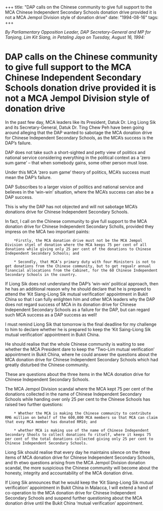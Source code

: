 +++ 
title: "DAP calls on the Chinese community to give full support to the MCA Chinese Independent Secondary Schools donation drive provided it is not a MCA Jempol Division style of donation drive"
date: "1994-08-16"
tags:
+++

_By Parliamentary Opposition Leader, DAP Secretary-General and MP for Tanjong, Lim Kit Siang, in Petaling Jaya on Tuesday, August 16, 1994:_

# DAP calls on the Chinese community to give full support to the MCA Chinese Independent Secondary Schools donation drive provided it is not a MCA Jempol Division style of donation drive

In the past few day, MCA leaders like its President, Datuk Dr. Ling Liong Sik and its Secretary-General, Datuk Dr. Ting Chew Peh have been going around alleging that the DAP wanted to sabotage the MCA donation drive for Chinese Independent Secondary Schools, as the MCA’s success is the DAP’s failure.</u>

DAP does not take such a short-sighted and petty view of politics and national service considering everything in the political context as a ‘zero sum game’ – that when somebody gains, some other person must lose.

Under this MCA ‘zero sum game’ theory of politics, MCA’s success must mean the DAP’s failure.

DAP Subscribes to a larger vision of politics and national service and believes in the ‘win-win’ situation, where the MCA’s success can also be a DAP success.

This is why the DAP has not objected and will not sabotage MCA’s donations drive for Chinese Independent Secondary Schools.

In fact, I call on the Chinese community to give full support to the MCA donation drive for Chinese Independent Secondary Scholls, provided they impress on the MCA two important paints:

		*Firstly, the MCA donation drive must not be the MCA Jempol Division styel of donation where the MCA keeps 75 per cent of all donations while giving only 25 per cent of the donations to Chinese Independent Secondary Schools; and

		* Secondly, that MCA’s primary duty with four Ministers is not to get donations from the Chinese community, but to get regualr annual financial allocations from the Cabinet, for the 60 Chinese Independent Secondary Schools in the country.

If Liong Sik does not understand the DAP’s ‘win-win’ political approach, then he has an additional reason why he should declare that he is prepared to attend the ‘Kit Siang-Liong Sik mutual verification’ appointment in Bukit China so that I can fully enlighten him and other MCA leaders why the DAP does not regard success of MCA in its donation drive for Chinese Independent Secondary Schools as a failure for the DAP, but can regard such MCA success as a DAP success as well!

I must remind Liong Sik that tomorrow is the final deadline for my challenge to him to declare whether he is prepared to keep the ‘Kit Saing-Liong Sik mutual verification’ appointment in Bukit China.

He should realise that the whole Chinese community is waiting to see whether the MCA President dare to keep the “Two-Lim mutual verification’ appointment in Bukit China, where he could answer the questions about the MCA donation drive for Chinese Independent Secondary Schools which had greatly disturbed the Chinese community.

These are questions about the three items in the MCA donation drive for Chinese Independent Secondary Schools.

The MCA Jempol Division scandal where the MCA kept 75 per cent of the donations collected in the name of Chinese Independent Secondary Schools while handing over only 25 per cent to the Chinese Schools has raised two further questions:

		* Whether the MCA is making the Chinese community to contribute RM6 million on behalf of the 600,000 MCA members so that MCA can claim that evey MCA member has donated RM10; and

		* whether MCA is making use of the name of Chinese Independent Secondary Shools to collect donations fo ritself, where it keeps 75 per cent of the total donations collected giving only 25 per cent to Chinese Independent Secondary Schools.

Liong Sik should realise that every day he maintains silence on the three items of MCA donation drive for Chinese Independent Secondary Schools, and th etwo questions arising from the MCA Jempol Division donation scandal, the more suspicious the Chinese community will become about the honesty, integrity and accountability of the MCA donation drive.

If Liong Sik announces that he would keep the ‘Kit Siang-Liong Sik mutual verification’ appointment in Bukit China in Malacca, I will extend a hand of co-operation to the MCA donation drive for Chinese Independent Secondary Schools and suspend further questioning about the MCA donation drive until the Bukit China ‘mutual verification’ appointment.
 
